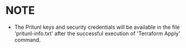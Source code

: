 # NOTE

- The Pritunl keys and security credentials will be available in the file 'pritunl-info.txt' after the successful execution of 'Terraform Apply' command.
